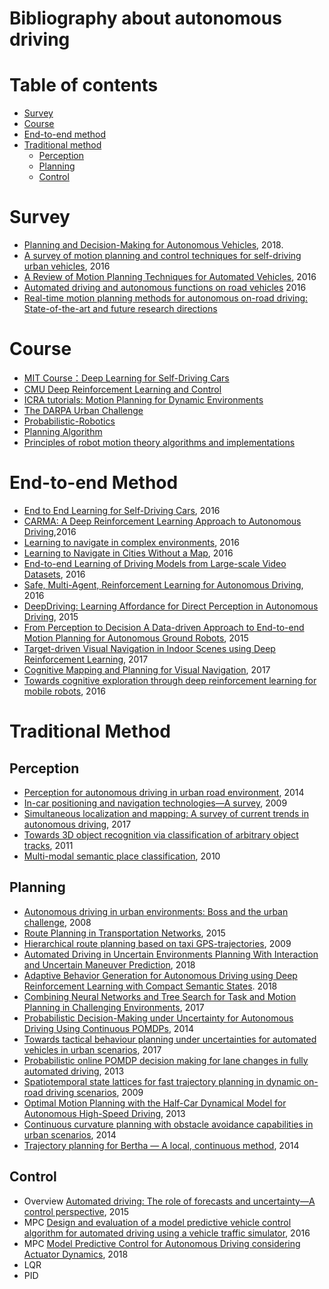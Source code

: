 # Bibliography about autonomous driving

# Table of contents

* [Survey](#survey)
* [Course](#course)
* [End-to-end method](#end-to-end-method)
* [Traditional method](#traditional-method)
  * [Perception](#perception)
  * [Planning](#planning)
  * [Control](#control)

# Survey

* [Planning and Decision-Making for Autonomous Vehicles](https://www.annualreviews.org/doi/pdf/10.1146/annurev-control-060117-105157), 2018.
* [A survey of motion planning and control techniques for self-driving urban vehicles](https://ieeexplore.ieee.org/stamp/stamp.jsp?tp=&arnumber=7490340), 2016
* [A Review of Motion Planning Techniques for Automated Vehicles](https://ieeexplore.ieee.org/iel7/6979/4358928/07339478.pdf), 2016
* [Automated driving and autonomous functions on road vehicles](https://www.tandfonline.com/doi/pdf/10.1080/00423114.2015.1037774?needAccess=true) 2016
* [Real-time motion planning methods for autonomous on-road driving: State-of-the-art and future research directions](https://www.sciencedirect.com/science/article/pii/S0968090X15003447)

# Course

* [MIT Course：Deep Learning for Self-Driving Cars](http://selfdrivingcars.mit.edu/)
* [CMU Deep Reinforcement Learning and Control](https://katefvision.github.io/)
* [ICRA tutorials: Motion Planning for Dynamic Environments](http://msl.cs.uiuc.edu/~lavalle/icra12/)
* [The DARPA Urban Challenge]()
* [Probabilistic-Robotics]()
* [Planning Algorithm]()
* [Principles of robot motion theory algorithms and implementations]()

# End-to-end Method

* [End to End Learning for Self-Driving Cars](https://arxiv.org/abs/1604.07316), 2016
* [CARMA: A Deep Reinforcement Learning Approach to Autonomous Driving](),2016
* [Learning to navigate in complex environments](https://arxiv.org/abs/1611.03673), 2016
* [Learning to Navigate in Cities Without a Map](https://arxiv.org/abs/1804.00168), 2016
* [End-to-end Learning of Driving Models from Large-scale Video Datasets](https://arxiv.org/abs/1612.01079), 2016
* [Safe, Multi-Agent, Reinforcement Learning for Autonomous Driving](https://arxiv.org/abs/1610.03295), 2016
* [DeepDriving: Learning Affordance for Direct Perception in Autonomous Driving](https://www.cv-foundation.org/openaccess/content_iccv_2015/html/Chen_DeepDriving_Learning_Affordance_ICCV_2015_paper.html), 2015
* [From Perception to Decision A Data-driven Approach to End-to-end Motion Planning for Autonomous Ground Robots](https://ieeexplore.ieee.org/abstract/document/7989182/), 2015
* [Target-driven Visual Navigation in Indoor Scenes using Deep Reinforcement Learning](https://ieeexplore.ieee.org/abstract/document/7989381/), 2017
* [Cognitive Mapping and Planning for Visual Navigation](http://openaccess.thecvf.com/content_cvpr_2017/papers/Gupta_Cognitive_Mapping_and_CVPR_2017_paper.pdf), 2017
* [Towards cognitive exploration through deep reinforcement learning for mobile robots](https://arxiv.org/abs/1610.01733), 2016

# Traditional Method

## Perception
* [Perception for autonomous driving in urban road environment](https://scholarbank.nus.edu.sg/handle/10635/119269), 2014
* [In-car positioning and navigation technologies—A survey](https://ieeexplore.ieee.org/abstract/document/4770175/), 2009
* [Simultaneous localization and mapping: A survey of current trends in autonomous driving](https://ieeexplore.ieee.org/iel7/7274857/7448921/08025618.pdf), 2017
* [Towards 3D object recognition via classification of arbitrary object tracks](https://ieeexplore.ieee.org/abstract/document/5979636/), 2011
* [Multi-modal semantic place classification](https://journals.sagepub.com/doi/abs/10.1177/0278364909356483), 2010

## Planning
* [Autonomous driving in urban environments: Boss and the urban challenge](http://www.frc.ri.cmu.edu/users/alonzo/pubs/papers/JFR_08_Boss.pdf), 2008
* [Route Planning in Transportation Networks](https://link.springer.com/chapter/10.1007/978-3-319-49487-6_2), 2015
* [Hierarchical route planning based on taxi GPS-trajectories](https://ieeexplore.ieee.org/abstract/document/5293532/), 2009
* [Automated Driving in Uncertain Environments Planning With Interaction and Uncertain Maneuver Prediction](https://ieeexplore.ieee.org/abstract/document/8248668/), 2018
* [Adaptive Behavior Generation for Autonomous Driving using Deep Reinforcement Learning with Compact Semantic States](https://ieeexplore.ieee.org/abstract/document/8500427/). 2018
* [Combining Neural Networks and Tree Search for Task and Motion Planning in Challenging Environments](https://arxiv.org/abs/1703.07887), 2017
* [Probabilistic Decision-Making under Uncertainty for Autonomous Driving Using Continuous POMDPs](https://ieeexplore.ieee.org/abstract/document/6957722/), 2014
* [Towards tactical behaviour planning under uncertainties for automated vehicles in urban scenarios](https://ieeexplore.ieee.org/abstract/document/8317819), 2017 
* [Probabilistic online POMDP decision making for lane changes in fully automated driving](https://ieeexplore.ieee.org/abstract/document/6728533/), 2013
* [Spatiotemporal state lattices for fast trajectory planning in dynamic on-road driving scenarios](https://ieeexplore.ieee.org/abstract/document/5354448/), 2009
* [Optimal Motion Planning with the Half-Car Dynamical Model for Autonomous High-Speed Driving](https://ieeexplore.ieee.org/abstract/document/6579835/), 2013
* [Continuous curvature planning with obstacle avoidance capabilities in urban scenarios](https://hal.inria.fr/hal-01086888/), 2014
* [Trajectory planning for Bertha — A local, continuous method](https://ieeexplore.ieee.org/abstract/document/6856581/), 2014

## Control
* Overview [Automated driving: The role of forecasts and uncertainty—A control perspective](https://www.sciencedirect.com/science/article/pii/S094735801500062X), 2015 
* MPC [Design and evaluation of a model predictive vehicle control algorithm for automated driving using a vehicle traffic simulator](https://www.sciencedirect.com/science/article/pii/S0967066116300570), 2016
* MPC [Model Predictive Control for Autonomous Driving considering Actuator Dynamics](https://arxiv.org/abs/1803.03478), 2018 
* LQR
* PID




